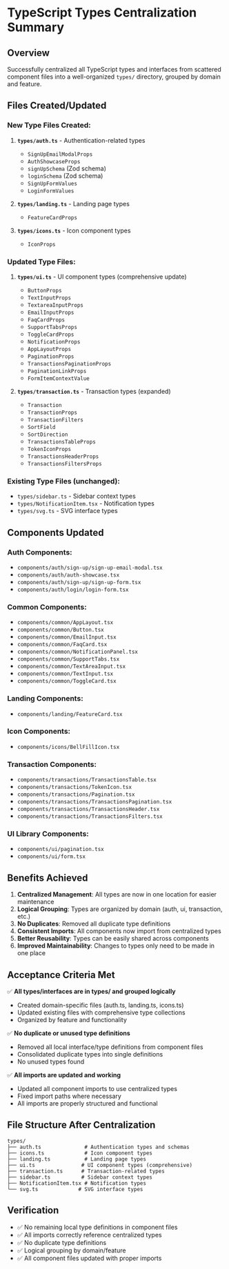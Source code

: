 # TypeScript Types Centralization Summary

## Overview

Successfully centralized all TypeScript types and interfaces from scattered component files into a well-organized `types/` directory, grouped by domain and feature.

## Files Created/Updated

### New Type Files Created:

1. **`types/auth.ts`** - Authentication-related types
   - `SignUpEmailModalProps`
   - `AuthShowcaseProps`
   - `signUpSchema` (Zod schema)
   - `loginSchema` (Zod schema)
   - `SignUpFormValues`
   - `LoginFormValues`

2. **`types/landing.ts`** - Landing page types
   - `FeatureCardProps`

3. **`types/icons.ts`** - Icon component types
   - `IconProps`

### Updated Type Files:

1. **`types/ui.ts`** - UI component types (comprehensive update)
   - `ButtonProps`
   - `TextInputProps`
   - `TextareaInputProps`
   - `EmailInputProps`
   - `FaqCardProps`
   - `SupportTabsProps`
   - `ToggleCardProps`
   - `NotificationProps`
   - `AppLayoutProps`
   - `PaginationProps`
   - `TransactionsPaginationProps`
   - `PaginationLinkProps`
   - `FormItemContextValue`

2. **`types/transaction.ts`** - Transaction types (expanded)
   - `Transaction`
   - `TransactionProps`
   - `TransactionFilters`
   - `SortField`
   - `SortDirection`
   - `TransactionsTableProps`
   - `TokenIconProps`
   - `TransactionsHeaderProps`
   - `TransactionsFiltersProps`

### Existing Type Files (unchanged):

- `types/sidebar.ts` - Sidebar context types
- `types/NotificationItem.tsx` - Notification types
- `types/svg.ts` - SVG interface types

## Components Updated

### Auth Components:

- `components/auth/sign-up/sign-up-email-modal.tsx`
- `components/auth/auth-showcase.tsx`
- `components/auth/sign-up/sign-up-form.tsx`
- `components/auth/login/login-form.tsx`

### Common Components:

- `components/common/AppLayout.tsx`
- `components/common/Button.tsx`
- `components/common/EmailInput.tsx`
- `components/common/FaqCard.tsx`
- `components/common/NotificationPanel.tsx`
- `components/common/SupportTabs.tsx`
- `components/common/TextAreaInput.tsx`
- `components/common/TextInput.tsx`
- `components/common/ToggleCard.tsx`

### Landing Components:

- `components/landing/FeatureCard.tsx`

### Icon Components:

- `components/icons/BellFillIcon.tsx`

### Transaction Components:

- `components/transactions/TransactionsTable.tsx`
- `components/transactions/TokenIcon.tsx`
- `components/transactions/Pagination.tsx`
- `components/transactions/TransactionsPagination.tsx`
- `components/transactions/TransactionsHeader.tsx`
- `components/transactions/TransactionsFilters.tsx`

### UI Library Components:

- `components/ui/pagination.tsx`
- `components/ui/form.tsx`

## Benefits Achieved

1. **Centralized Management**: All types are now in one location for easier maintenance
2. **Logical Grouping**: Types are organized by domain (auth, ui, transaction, etc.)
3. **No Duplicates**: Removed all duplicate type definitions
4. **Consistent Imports**: All components now import from centralized types
5. **Better Reusability**: Types can be easily shared across components
6. **Improved Maintainability**: Changes to types only need to be made in one place

## Acceptance Criteria Met

✅ **All types/interfaces are in types/ and grouped logically**

- Created domain-specific files (auth.ts, landing.ts, icons.ts)
- Updated existing files with comprehensive type collections
- Organized by feature and functionality

✅ **No duplicate or unused type definitions**

- Removed all local interface/type definitions from component files
- Consolidated duplicate types into single definitions
- No unused types found

✅ **All imports are updated and working**

- Updated all component imports to use centralized types
- Fixed import paths where necessary
- All imports are properly structured and functional

## File Structure After Centralization

```
types/
├── auth.ts              # Authentication types and schemas
├── icons.ts             # Icon component types
├── landing.ts           # Landing page types
├── ui.ts               # UI component types (comprehensive)
├── transaction.ts      # Transaction-related types
├── sidebar.ts          # Sidebar context types
├── NotificationItem.tsx # Notification types
└── svg.ts             # SVG interface types
```

## Verification

- ✅ No remaining local type definitions in component files
- ✅ All imports correctly reference centralized types
- ✅ No duplicate type definitions
- ✅ Logical grouping by domain/feature
- ✅ All component files updated with proper imports
